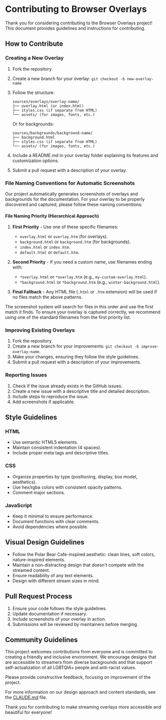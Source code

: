 # Contributing to Browser Overlays

Thank you for considering contributing to the Browser Overlays project! This document provides guidelines and instructions for contributing.

## How to Contribute

### Creating a New Overlay

1. Fork the repository.
2. Create a new branch for your overlay: `git checkout -b new-overlay-name`
3. Follow the structure:
   ```
   sources/overlays/overlay-name/
   ├── overlay.html (or index.html)
   ├── styles.css (if separate from HTML)
   └── assets/ (for images, fonts, etc.)
   ```
   
   Or for backgrounds:
   ```
   sources/backgrounds/background-name/
   ├── background.html
   ├── styles.css (if separate from HTML)
   └── assets/ (for images, fonts, etc.)
   ```
4. Include a README.md in your overlay folder explaining its features and customization options.
5. Submit a pull request with a description of your overlay.

### File Naming Conventions for Automatic Screenshots

Our project automatically generates screenshots of overlays and backgrounds for the documentation. For your overlay to be properly discovered and captured, please follow these naming conventions:

#### File Naming Priority (Hierarchical Approach)

1. **First Priority** - Use one of these specific filenames:
   - `overlay.html` or `overlay.htm` (for overlays).
   - `background.html` or `background.htm` (for backgrounds).
   - `index.html` or `index.htm`.
   - `default.html` or `default.htm`.

2. **Second Priority** - If you need a custom name, use filenames ending with:
   - `*overlay.html` or `*overlay.htm` (e.g., `my-custom-overlay.html`).
   - `*background.html` or `*background.htm` (e.g., `winter-background.html`).

3. **Final Fallback** - Any HTML file (`.html` or `.htm` extension) will be used if no files match the above patterns.

The screenshot system will search for files in this order and use the first match it finds. To ensure your overlay is captured correctly, we recommend using one of the standard filenames from the first priority list.

### Improving Existing Overlays

1. Fork the repository.
2. Create a new branch for your improvements: `git checkout -b improve-overlay-name`.
3. Make your changes, ensuring they follow the style guidelines.
4. Submit a pull request with a description of your improvements.

### Reporting Issues

1. Check if the issue already exists in the GitHub issues.
2. Create a new issue with a descriptive title and detailed description.
3. Include steps to reproduce the issue.
4. Add screenshots if applicable.

## Style Guidelines

### HTML

- Use semantic HTML5 elements.
- Maintain consistent indentation (4 spaces).
- Include proper meta tags and descriptive titles.

### CSS

- Organize properties by type (positioning, display, box model, aesthetics).
- Use hex/rgba colors with consistent opacity patterns.
- Comment major sections.

### JavaScript

- Keep it minimal to ensure performance.
- Document functions with clear comments.
- Avoid dependencies where possible.

## Visual Design Guidelines

- Follow the Polar Bear Cafe-inspired aesthetic: clean lines, soft colors, nature-inspired elements.
- Maintain a non-distracting design that doesn't compete with the streamed content.
- Ensure readability of any text elements.
- Design with different stream sizes in mind.

## Pull Request Process

1. Ensure your code follows the style guidelines.
2. Update documentation if necessary.
3. Include screenshots of your overlay in action.
4. Submissions will be reviewed by maintainers before merging.

## Community Guidelines

This project welcomes contributions from everyone and is committed to creating a friendly and inclusive environment. We encourage designs that are accessible to streamers from diverse backgrounds and that support self-actualization of all LGBTQIA+ people and anti-racist values.

Please provide constructive feedback, focusing on improvement of the project.

For more information on our design approach and content standards, see the [CLAUDE.md](CLAUDE.md) file.

Thank you for contributing to make streaming overlays more accessible and beautiful for everyone!
